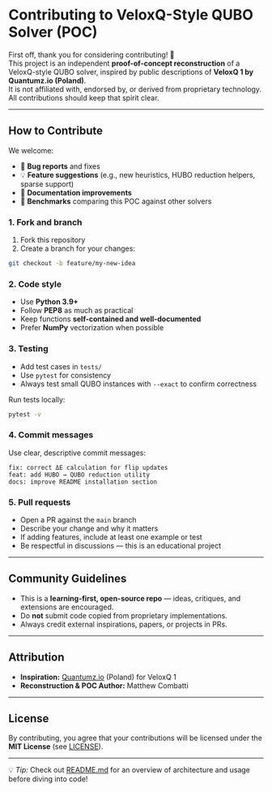 # Contributing to VeloxQ-Style QUBO Solver (POC)

First off, thank you for considering contributing! 🎉  
This project is an independent **proof-of-concept reconstruction** of a VeloxQ-style QUBO solver, inspired by public descriptions of **VeloxQ 1 by Quantumz.io (Poland)**.  
It is not affiliated with, endorsed by, or derived from proprietary technology. All contributions should keep that spirit clear.

---

## How to Contribute

We welcome:

- 🐛 **Bug reports** and fixes
- 💡 **Feature suggestions** (e.g., new heuristics, HUBO reduction helpers, sparse support)
- 📖 **Documentation improvements**
- 🔬 **Benchmarks** comparing this POC against other solvers

### 1. Fork and branch

1. Fork this repository  
2. Create a branch for your changes:

```bash
git checkout -b feature/my-new-idea
````

### 2. Code style

* Use **Python 3.9+**
* Follow **PEP8** as much as practical
* Keep functions **self-contained and well-documented**
* Prefer **NumPy** vectorization when possible

### 3. Testing

* Add test cases in `tests/`
* Use `pytest` for consistency
* Always test small QUBO instances with `--exact` to confirm correctness

Run tests locally:

```bash
pytest -v
```

### 4. Commit messages

Use clear, descriptive commit messages:

```
fix: correct ΔE calculation for flip updates
feat: add HUBO → QUBO reduction utility
docs: improve README installation section
```

### 5. Pull requests

* Open a PR against the `main` branch
* Describe your change and why it matters
* If adding features, include at least one example or test
* Be respectful in discussions — this is an educational project

---

## Community Guidelines

* This is a **learning-first, open-source repo** — ideas, critiques, and extensions are encouraged.
* Do **not** submit code copied from proprietary implementations.
* Always credit external inspirations, papers, or projects in PRs.

---

## Attribution

* **Inspiration:** [Quantumz.io](https://quantumz.io) (Poland) for VeloxQ 1
* **Reconstruction & POC Author:** Matthew Combatti

---

## License

By contributing, you agree that your contributions will be licensed under the **MIT License** (see [LICENSE](LICENSE)).

---

💡 *Tip:* Check out [README.md](README.md) for an overview of architecture and usage before diving into code!
